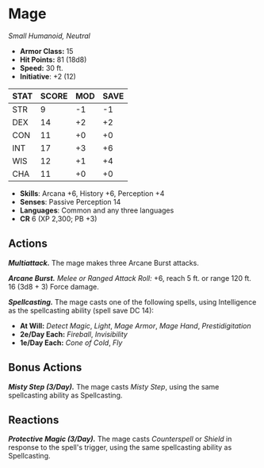 # Mage

*Small Humanoid, Neutral*

- **Armor Class:** 15
- **Hit Points:** 81 (18d8)
- **Speed:** 30 ft.
- **Initiative**: +2 (12)

|STAT|SCORE|MOD|SAVE|
| --- | --- | --- | ---- |
| STR | 9 | -1 | -1 |
| DEX | 14 | +2 | +2 |
| CON | 11 | +0 | +0 |
| INT | 17 | +3 | +6 |
| WIS | 12 | +1 | +4 |
| CHA | 11 | +0 | +0 |

- **Skills**: Arcana +6, History +6, Perception +4
- **Senses**: Passive Perception 14
- **Languages**: Common and any three languages
- **CR** 6 (XP 2,300; PB +3)

## Actions

***Multiattack.*** The mage makes three Arcane Burst attacks.

***Arcane Burst.*** *Melee or Ranged Attack Roll:* +6, reach 5 ft. or range 120 ft. 16 (3d8 + 3) Force damage.

***Spellcasting.*** The mage casts one of the following spells, using Intelligence as the spellcasting ability (spell save DC 14):

- **At Will:** *Detect Magic*, *Light*, *Mage Armor*, *Mage Hand*, *Prestidigitation*
- **2e/Day Each:** *Fireball*, *Invisibility*
- **1e/Day Each:** *Cone of Cold*, *Fly*

## Bonus Actions

***Misty Step (3/Day).*** The mage casts *Misty Step*, using the same spellcasting ability as Spellcasting.

## Reactions

***Protective Magic (3/Day).*** The mage casts *Counterspell* or *Shield* in response to the spell's trigger, using the same spellcasting ability as Spellcasting.
